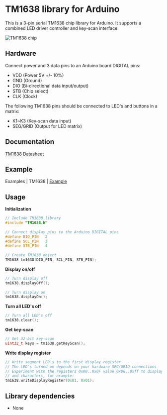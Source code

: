 # TM1638 library for Arduino

This is a 3-pin serial TM1638 chip library for Arduino. It supports a combined 
LED driver controller and key-scan interface.

![TM1638 chip](https://raw.githubusercontent.com/Erriez/ErriezTM1638/master/extras/TM1638_pins.jpg)

## Hardware

Connect power and 3 data pins to an Arduino board DIGITAL pins:
* VDD (Power 5V +/- 10%)
* GND (Ground)
* DIO (Bi-directional data input/output)
* STB (Chip select)
* CLK (Clock)

The following TM1638 pins should be connected to LED's and buttons in a matrix:  
* K1~K3 (Key-scan data input)
* SEG/GRID (Output for LED matrix)



## Documentation

[TM1638 Datasheet](https://github.com/Erriez/ErriezTM1638/blob/master/extras/TM1638_datasheet.pdf)



## Example

Examples | TM1638 | [Example](https://github.com/Erriez/ErriezTM1638/blob/master/examples/Example/Example.ino)



## Usage

**Initialization**

```c++
// Include TM1638 library
#include "TM1638.h"
  
// Connect display pins to the Arduino DIGITAL pins
#define DIO_PIN   2
#define SCL_PIN   3
#define STB_PIN   4
  
// Create TM1638 object
TM1638 tm1638(DIO_PIN, SCL_PIN, STB_PIN);
```



**Display on/off**

```c++
// Turn display off
tm1638.displayOff();
  
// Turn display on
tm1638.displayOn();
```



**Turn all LED's off**

```c++
// Turn all LED's off
tm1638.clear();
```



**Get key-scan**

```c++
// Get 32-bit key-scan
uint32_t keys = tm1638.getKeyScan();
```



**Write display register**

```c++
// Write segment LED's to the first display register
// The LED's turned on depends on your hardware SEG/GRID connections
// Experiment with the registers 0x00..0x0F value 0x00..0xff to display numbers
// and characters, for example:
tm1638.writeDisplayRegister(0x01, 0x01);
```



## Library dependencies
* None
